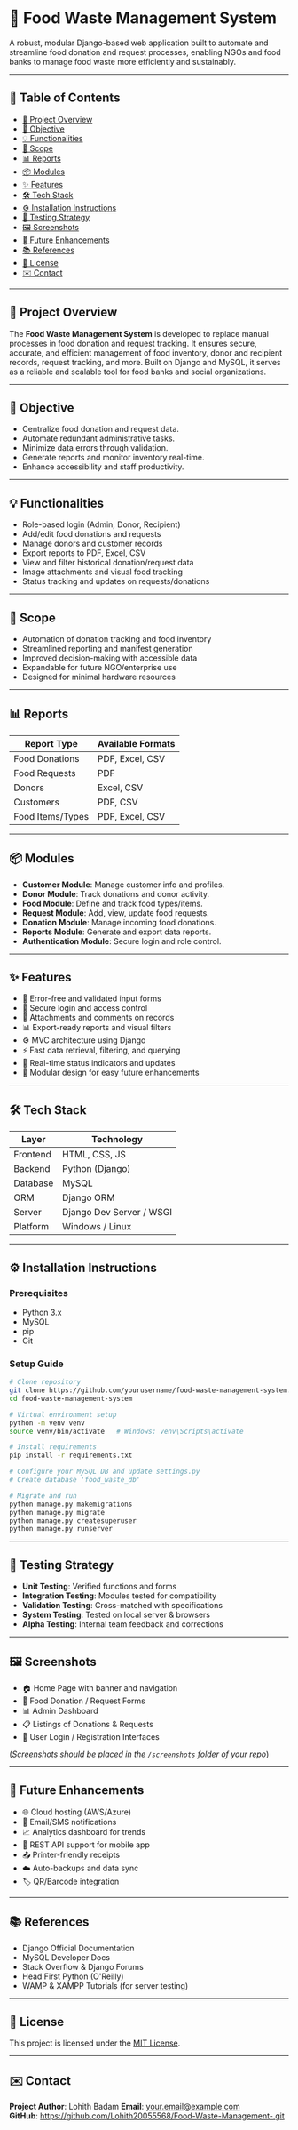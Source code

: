 # 🍛 Food Waste Management System

A robust, modular Django-based web application built to automate and streamline food donation and request processes, enabling NGOs and food banks to manage food waste more efficiently and sustainably.

---

## 📌 Table of Contents

- [📖 Project Overview](#project-overview)
- [🎯 Objective](#objective)
- [💡 Functionalities](#functionalities)
- [🔭 Scope](#scope)
- [📊 Reports](#reports)
- [📦 Modules](#modules)
- [✨ Features](#features)
- [🛠️ Tech Stack](#tech-stack)
- [⚙️ Installation Instructions](#installation-instructions)
- [🧪 Testing Strategy](#testing-strategy)
- [🖼️ Screenshots](#screenshots)
- [🔮 Future Enhancements](#future-enhancements)
- [📚 References](#references)
- [📄 License](#license)
- [✉️ Contact](#contact)

---

## 📖 Project Overview

The **Food Waste Management System** is developed to replace manual processes in food donation and request tracking. It ensures secure, accurate, and efficient management of food inventory, donor and recipient records, request tracking, and more. Built on Django and MySQL, it serves as a reliable and scalable tool for food banks and social organizations.

---

## 🎯 Objective

- Centralize food donation and request data.
- Automate redundant administrative tasks.
- Minimize data errors through validation.
- Generate reports and monitor inventory real-time.
- Enhance accessibility and staff productivity.

---

## 💡 Functionalities

- Role-based login (Admin, Donor, Recipient)
- Add/edit food donations and requests
- Manage donors and customer records
- Export reports to PDF, Excel, CSV
- View and filter historical donation/request data
- Image attachments and visual food tracking
- Status tracking and updates on requests/donations

---

## 🔭 Scope

- Automation of donation tracking and food inventory
- Streamlined reporting and manifest generation
- Improved decision-making with accessible data
- Expandable for future NGO/enterprise use
- Designed for minimal hardware resources

---

## 📊 Reports

| Report Type      | Available Formats         |
|------------------|---------------------------|
| Food Donations   | PDF, Excel, CSV           |
| Food Requests    | PDF                       |
| Donors           | Excel, CSV                |
| Customers        | PDF, CSV                  |
| Food Items/Types | PDF, Excel, CSV           |

---

## 📦 Modules

- **Customer Module**: Manage customer info and profiles.
- **Donor Module**: Track donations and donor activity.
- **Food Module**: Define and track food types/items.
- **Request Module**: Add, view, update food requests.
- **Donation Module**: Manage incoming food donations.
- **Reports Module**: Generate and export data reports.
- **Authentication Module**: Secure login and role control.

---

## ✨ Features

- 🧾 Error-free and validated input forms
- 🔐 Secure login and access control
- 📂 Attachments and comments on records
- 📊 Export-ready reports and visual filters
- ⚙️ MVC architecture using Django
- ⚡ Fast data retrieval, filtering, and querying
- 🔄 Real-time status indicators and updates
- 🧱 Modular design for easy future enhancements

---

## 🛠️ Tech Stack

| Layer      | Technology       |
|------------|------------------|
| Frontend   | HTML, CSS, JS    |
| Backend    | Python (Django)  |
| Database   | MySQL            |
| ORM        | Django ORM       |
| Server     | Django Dev Server / WSGI |
| Platform   | Windows / Linux  |

---

## ⚙️ Installation Instructions

### Prerequisites

- Python 3.x
- MySQL
- pip
- Git

### Setup Guide

```bash
# Clone repository
git clone https://github.com/yourusername/food-waste-management-system.git
cd food-waste-management-system

# Virtual environment setup
python -m venv venv
source venv/bin/activate   # Windows: venv\Scripts\activate

# Install requirements
pip install -r requirements.txt

# Configure your MySQL DB and update settings.py
# Create database 'food_waste_db'

# Migrate and run
python manage.py makemigrations
python manage.py migrate
python manage.py createsuperuser
python manage.py runserver
```

---

## 🧪 Testing Strategy

- **Unit Testing**: Verified functions and forms
- **Integration Testing**: Modules tested for compatibility
- **Validation Testing**: Cross-matched with specifications
- **System Testing**: Tested on local server & browsers
- **Alpha Testing**: Internal team feedback and corrections

---

## 🖼️ Screenshots

- 🏠 Home Page with banner and navigation
- 🧾 Food Donation / Request Forms
- 📊 Admin Dashboard
- 📋 Listings of Donations & Requests
- 🧑 User Login / Registration Interfaces

(*Screenshots should be placed in the `/screenshots` folder of your repo*)

---

## 🔮 Future Enhancements

- 🌐 Cloud hosting (AWS/Azure)
- 🔔 Email/SMS notifications
- 📈 Analytics dashboard for trends
- 🔄 REST API support for mobile app
- 📤 Printer-friendly receipts
- ☁️ Auto-backups and data sync
- 🏷️ QR/Barcode integration

---

## 📚 References

- Django Official Documentation
- MySQL Developer Docs
- Stack Overflow & Django Forums
- Head First Python (O'Reilly)
- WAMP & XAMPP Tutorials (for server testing)

---

## 📄 License

This project is licensed under the [MIT License](./LICENSE).

---

## ✉️ Contact

**Project Author**: Lohith Badam 
**Email**: your.email@example.com  
**GitHub**: https://github.com/Lohith20055568/Food-Waste-Management-.git
